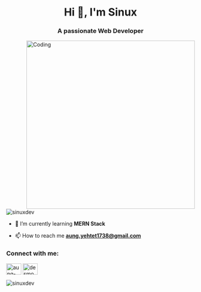 <h1 align="center">Hi 👋, I'm Sinux</h1>
<h3 align="center">A passionate Web Developer</h3>

<img align="right" alt="Coding" width="450" src="https://miro.medium.com/v2/resize:fit:996/1*um19N_oeTKlmrHMov0O5bA.gif" />

<p align="left"> <img src="https://komarev.com/ghpvc/?username=sinuxdev&label=Profile%20views&color=0e75b6&style=flat" alt="sinuxdev" /> </p>

- 🌱 I’m currently learning **MERN Stack**

- 📫 How to reach me **aung.yehtet1738@gmail.com**

<h3 align="left">Connect with me:</h3>
<p align="left">
<a href="https://linkedin.com/in/aung-ye-htet-93b36325a/" target="blank"><img align="center" src="https://raw.githubusercontent.com/rahuldkjain/github-profile-readme-generator/master/src/images/icons/Social/linked-in-alt.svg" alt="aung-ye-htet-93b36325a/" height="30" width="40" /></a>
<a href="https://fb.com/desmond.desmondabreu.1" target="blank"><img align="center" src="https://raw.githubusercontent.com/rahuldkjain/github-profile-readme-generator/master/src/images/icons/Social/facebook.svg" alt="desmond.desmondabreu.1" height="30" width="40" /></a>
</p>

<p><img align="center" src="https://github-readme-stats.vercel.app/api/top-langs?username=sinuxdev&show_icons=true&locale=en&layout=compact" alt="sinuxdev" /></p>
